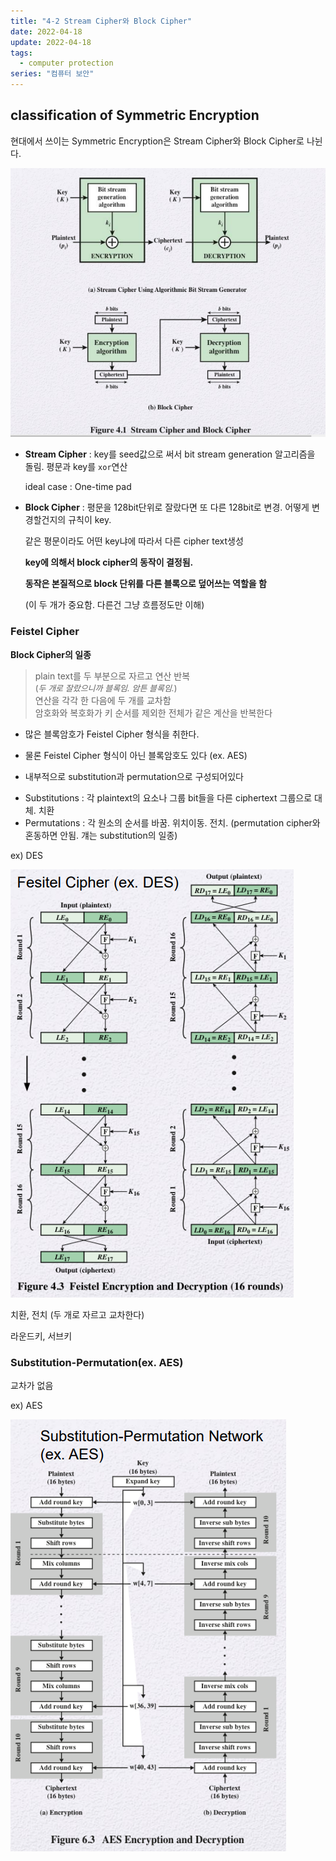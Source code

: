 ```yaml
---
title: "4-2 Stream Cipher와 Block Cipher"
date: 2022-04-18
update: 2022-04-18
tags:
  - computer protection
series: "컴퓨터 보안"
---
```


## classification of Symmetric Encryption

현대에서 쓰이는 Symmetric Encryption은 Stream Cipher와 Block Cipher로 나뉜다.

![](./sb.png)

- **Stream Cipher** : key를 seed값으로 써서 bit stream generation 알고리즘을 돌림. 평문과 key를 `xor`연산

  ideal case : One-time pad

- **Block Cipher** : 평문을 128bit단위로 잘랐다면 또 다른 128bit로 변경. 어떻게 변경할건지의 규칙이 key.

  같은 평문이라도 어떤 key냐에 따라서 다른 cipher text생성

  **key에 의해서 block cipher의 동작이 결정됨.**

  **동작은 본질적으로 block 단위를 다른 블록으로 덮어쓰는 역할을 함**

  (이 두 개가 중요함. 다른건 그냥 흐름정도만 이해)

### Feistel Cipher

**Block Cipher의 일종**

> plain text를 두 부분으로 자르고 연산 반복  
> <font size ="2px">(_두 개로 잘랐으니까 블록임. 암튼 블록임._) </font>  
> 연산을 각각 한 다음에 두 개를 교차함  
> 암호화와 복호화가 키 순서를 제외한 전체가 같은 계산을 반복한다

- 많은 블록암호가 Feistel Cipher 형식을 취한다.

- 물론 Feistel Cipher 형식이 아닌 블록암호도 있다 (ex. AES)

- 내부적으로 substitution과 permutation으로 구성되어있다

* Substitutions : 각 plaintext의 요소나 그룹 bit들을 다른 ciphertext 그룹으로 대체. 치환
* Permutations : 각 원소의 순서를 바꿈. 위치이동. 전치. (permutation cipher와 혼동하면 안됨. 걔는 substitution의 일종)

ex) DES

![](./des.png)

치환, 전치 (두 개로 자르고 교차한다)

라운드키, 서브키

### Substitution-Permutation(ex. AES)

교차가 없음

ex) AES

![](./aes.png)

